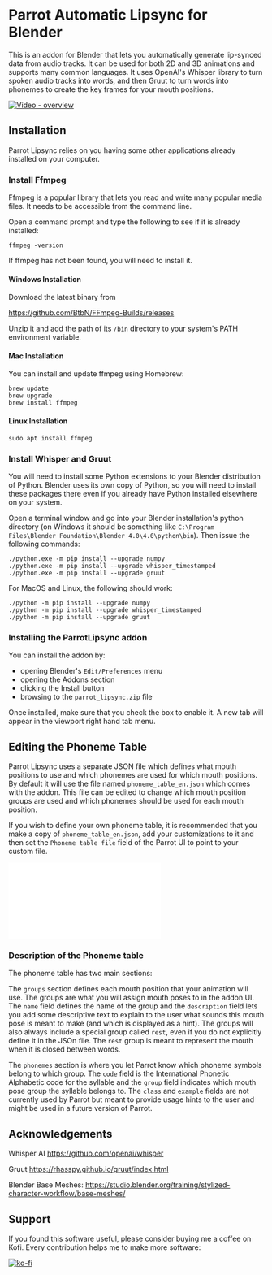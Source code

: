 # Parrot Automatic Lipsync for Blender

This is an addon for Blender that lets you automatically generate lip-synced data from audio tracks.  It can be used for both 2D and 3D animations and supports many common languages.  It uses OpenAI's Whisper library to turn spoken audio tracks into words, and then Gruut to turn words into phonemes to create the key frames for your mouth positions.

[![Video - overview](https://img.youtube.com/vi/VCXyHdBmBwQ/0.jpg)](https://www.youtube.com/watch?v=VCXyHdBmBwQ)

## Installation

Parrot Lipsync relies on you having some other applications already installed on your computer.

### Install Ffmpeg

Ffmpeg is a popular library that lets you read and write many popular media files.  It needs to be accessible from the command line.

Open a command prompt and type the following to see if it is already installed:

```
ffmpeg -version
```

If ffmpeg has not been found, you will need to install it.

#### Windows Installation

Download the latest binary from

https://github.com/BtbN/FFmpeg-Builds/releases

Unzip it and add the path of its `/bin` directory to your system's PATH environment variable.

#### Mac Installation

You can install and update ffmpeg using Homebrew:

```
brew update
brew upgrade
brew install ffmpeg
```

#### Linux Installation

```
sudo apt install ffmpeg
```

### Install Whisper and Gruut

You will need to install some Python extensions to your Blender distribution of Python.  Blender uses its own copy of Python, so you will need to install these packages there even if you already have Python installed elsewhere on your system.

Open a terminal window and go into your Blender installation's python directory (on Windows it should be something like `C:\Program Files\Blender Foundation\Blender 4.0\4.0\python\bin`).  Then issue the following commands:

```
./python.exe -m pip install --upgrade numpy
./python.exe -m pip install --upgrade whisper_timestamped
./python.exe -m pip install --upgrade gruut
```

For MacOS and Linux, the following should work:

```
./python -m pip install --upgrade numpy
./python -m pip install --upgrade whisper_timestamped
./python -m pip install --upgrade gruut
```


### Installing the ParrotLipsync addon

You can install the addon by:
* opening Blender's `Edit/Preferences` menu
* opening the Addons section
* clicking the Install button 
* browsing to the `parrot_lipsync.zip` file

Once installed, make sure that you check the box to enable it.  A new tab will appear in the viewport right hand tab menu.

## Editing the Phoneme Table

Parrot Lipsync uses a separate JSON file which defines what mouth positions to use and which phonemes are used for which mouth positions.  By default it will use the file named `phoneme_table_en.json` which comes with the addon.  This file can be edited to change which mouth position groups are used and which phonemes should be used for each mouth position.

If you wish to define your own phoneme table, it is recommended that you make a copy of `phoneme_table_en.json`, add your customizations to it and then set the `Phoneme table file` field of the Parrot UI to point to your custom file.

![Default phoneme table](source/phoneme_table_en.json)


### Description of the Phoneme table

The phoneme table has two main sections:

The `groups` section defines each mouth position that your animation will use.  The groups are what you will assign mouth poses to in the addon UI.  The `name` field defines the name of the group and the `description` field lets you add some descriptive text to explain to the user what sounds this mouth pose is meant to make (and which is displayed as a hint).  The groups will also always include a special group called `rest`, even if you do not explicitly define it in the JSOn file.  The `rest` group is meant to represent the mouth when it is closed between words.

The `phonemes` section is where you let Parrot know which phoneme symbols belong to which group.  The `code` field is the International Phonetic Alphabetic code for the syllable and the `group` field indicates which mouth pose group the syllable belongs to.  The `class` and `example` fields are not currently used by Parrot but meant to provide usage hints to the user and might be used in a future version of Parrot.


## Acknowledgements

Whisper AI
https://github.com/openai/whisper

Gruut
https://rhasspy.github.io/gruut/index.html

Blender Base Meshes:
https://studio.blender.org/training/stylized-character-workflow/base-meshes/


## Support

If you found this software useful, please consider buying me a coffee on Kofi.  Every contribution helps me to make more software:

[![ko-fi](https://ko-fi.com/img/githubbutton_sm.svg)](https://ko-fi.com/Y8Y43J6OB)

